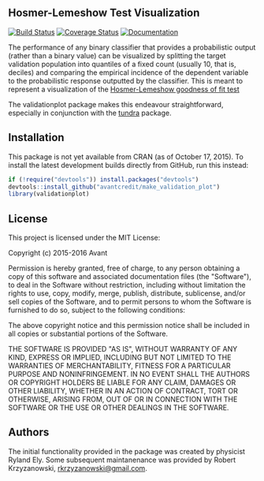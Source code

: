 ## Hosmer-Lemeshow Test Visualization
[![Build Status](https://travis-ci.org/avantcredit/make_validation_plot.svg?branch=master)](https://travis-ci.org/avantcredit/validationplot) [![Coverage Status](https://coveralls.io/repos/avantcredit/make_validation_plot/badge.svg?branch=master&service=github)](https://coveralls.io/r/avantcredit/make_validation_plot) [![Documentation](https://img.shields.io/badge/rocco--docs-%E2%9C%93-blue.svg)](http://avantcredit.github.io/make_validation_plot/)

The performance of any binary classifier that provides a probabilistic
output (rather than a binary value) can be visualized by
splitting the target validation population into quantiles
of a fixed count (usually 10, that is, deciles) and comparing
the empirical incidence of the dependent variable to the
probabilistic response outputted by the classifier. This is
meant to represent a visualization of the [Hosmer-Lemeshow goodness
of fit test](https://en.wikipedia.org/wiki/Hosmer%E2%80%93Lemeshow_test)

The validationplot package makes this endeavour straightforward,
especially in conjunction with the [tundra](https://github.com/robertzk/tundra)
package.

## Installation

This package is not yet available from CRAN (as of October 17, 2015).
To install the latest development builds directly from GitHub, run this instead:

```R
if (!require("devtools")) install.packages("devtools")
devtools::install_github("avantcredit/make_validation_plot")
library(validationplot)
```

## License

This project is licensed under the MIT License:

Copyright (c) 2015-2016 Avant

Permission is hereby granted, free of charge, to any person obtaining
a copy of this software and associated documentation files (the
"Software"), to deal in the Software without restriction, including
without limitation the rights to use, copy, modify, merge, publish,
distribute, sublicense, and/or sell copies of the Software, and to
permit persons to whom the Software is furnished to do so, subject to
the following conditions:

The above copyright notice and this permission notice shall be included
in all copies or substantial portions of the Software.

THE SOFTWARE IS PROVIDED "AS IS", WITHOUT WARRANTY OF ANY KIND,
EXPRESS OR IMPLIED, INCLUDING BUT NOT LIMITED TO THE WARRANTIES OF
MERCHANTABILITY, FITNESS FOR A PARTICULAR PURPOSE AND NONINFRINGEMENT.
IN NO EVENT SHALL THE AUTHORS OR COPYRIGHT HOLDERS BE LIABLE FOR ANY
CLAIM, DAMAGES OR OTHER LIABILITY, WHETHER IN AN ACTION OF CONTRACT,
TORT OR OTHERWISE, ARISING FROM, OUT OF OR IN CONNECTION WITH THE
SOFTWARE OR THE USE OR OTHER DEALINGS IN THE SOFTWARE.

## Authors

The initial functionality provided in the package was created by physicist Ryland Ely.
Some subsequent maintanenance was provided by Robert Krzyzanowski,
rkrzyzanowski@gmail.com. 


